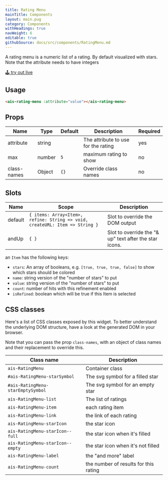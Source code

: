 ```yaml
---
title: Rating Menu
mainTitle: Components
layout: main.pug
category: Components
withHeadings: true
navWeight: 6
editable: true
githubSource: docs/src/components/RatingMenu.md
---
```


A rating menu is a numeric list of a rating. By default visualized with stars. Note that the attribute needs to have integers

<a class="btn btn-static-theme" href="stories/?selectedKind=ais-rating-menu">🕹 try out live</a>

## Usage

```html
<ais-rating-menu :attribute="value"></ais-rating-menu>
```

## Props

Name | Type | Default | Description | Required
---|---|---|---|---
attribute | string |  | The attribute to use for the rating | yes
max | number | `5` | maximum rating to show | no
class-names | Object | `{}` | Override class names | no

## Slots

Name | Scope | Description
---|---|---
default | `{ items: Array<Item>, refine: String => void, createURL: Item => String }` | Slot to override the DOM output
andUp | `{ }` | Slot to override the "& up" text after the star icons.

an `Item` has the following keys:

- `stars`: An array of booleans, e.g. `[true, true, true, false]` to show which stars should be colored
- `name`: string version of the "number of stars" to put
- `value`: string version of the "number of stars" to put
- `count`: number of hits with this refinement enabled
- `isRefined`: boolean which will be true if this Item is selected

## CSS classes

Here's a list of CSS classes exposed by this widget. To better understand the underlying
DOM structure, have a look at the generated DOM in your browser.

Note that you can pass the prop `class-names`, with an object of class names and their replacement to override this.

Class name | Description
---|---
`ais-RatingMenu` | Container class
`#ais-RatingMenu-starSymbol` | The svg symbol for a filled star
`#ais-RatingMenu-starEmptySymbol` | The svg symbol for an empty star
`ais-RatingMenu-list` | The list of ratings
`ais-RatingMenu-item` | each rating item
`ais-RatingMenu-link` | the link of each rating
`ais-RatingMenu-starIcon` | the star icon
`ais-RatingMenu-starIcon--full` | the star icon when it's filled
`ais-RatingMenu-starIcon--empty` | the star icon when it's not filled
`ais-RatingMenu-label` | the "and more" label
`ais-RatingMenu-count` | the number of results for this rating
